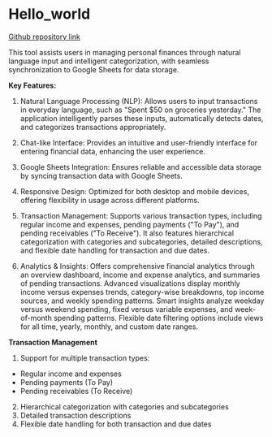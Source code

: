 # Hello_world
[Github repository link](https://github.com/Spritan/expense_tracker)

This tool assists users in managing personal finances through natural language input and intelligent categorization, with seamless synchronization to Google Sheets for data storage. 

**Key Features:**

1. Natural Language Processing (NLP): Allows users to input transactions in everyday language, such as "Spent $50 on groceries yesterday." 
   The application intelligently parses these inputs, automatically detects dates, and categorizes transactions appropriately.​

2. Chat-like Interface: Provides an intuitive and user-friendly interface for entering financial data, enhancing the user experience.​

3. Google Sheets Integration: Ensures reliable and accessible data storage by syncing transaction data with Google Sheets.​

4. Responsive Design: Optimized for both desktop and mobile devices, offering flexibility in usage across different platforms.​

5. Transaction Management: Supports various transaction types, including regular income and expenses, pending payments ("To Pay"), and 
   pending receivables ("To Receive"). It also features hierarchical categorization with categories and subcategories, detailed 
   descriptions, and flexible date handling for transaction and due dates.​

6. Analytics & Insights: Offers comprehensive financial analytics through an overview dashboard, income and expense analytics, and summaries 
   of pending transactions. Advanced visualizations display monthly income versus expenses trends, category-wise breakdowns, top income         sources, and weekly spending patterns. Smart insights analyze weekday versus weekend spending, fixed versus variable expenses, and week-     of-month spending patterns. Flexible date filtering options include views for all time, yearly, monthly, and custom date ranges.​

**Transaction Management**
1. Support for multiple transaction types:
-  Regular income and expenses
-  Pending payments (To Pay)
-  Pending receivables (To Receive)
2. Hierarchical categorization with categories and subcategories
3. Detailed transaction descriptions
4. Flexible date handling for both transaction and due dates
